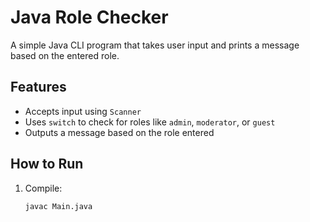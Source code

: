 # Java Role Checker

A simple Java CLI program that takes user input and prints a message based on the entered role.

## Features
- Accepts input using `Scanner`
- Uses `switch` to check for roles like `admin`, `moderator`, or `guest`
- Outputs a message based on the role entered

## How to Run
1. Compile:
   ```bash
   javac Main.java
